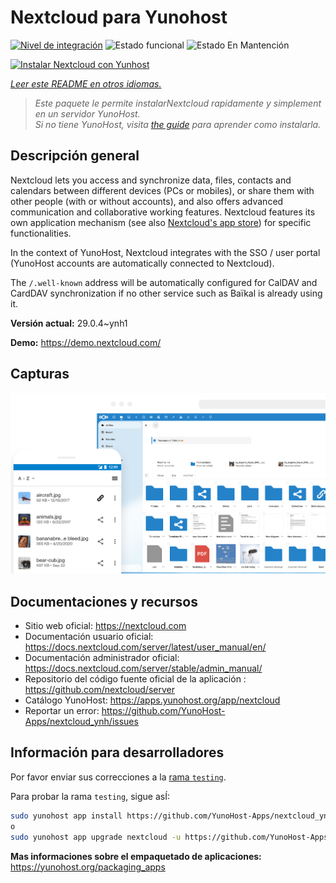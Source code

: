 <!--
Este archivo README esta generado automaticamente<https://github.com/YunoHost/apps/tree/master/tools/readme_generator>
No se debe editar a mano.
-->

# Nextcloud para Yunohost

[![Nivel de integración](https://dash.yunohost.org/integration/nextcloud.svg)](https://ci-apps.yunohost.org/ci/apps/nextcloud/) ![Estado funcional](https://ci-apps.yunohost.org/ci/badges/nextcloud.status.svg) ![Estado En Mantención](https://ci-apps.yunohost.org/ci/badges/nextcloud.maintain.svg)

[![Instalar Nextcloud con Yunhost](https://install-app.yunohost.org/install-with-yunohost.svg)](https://install-app.yunohost.org/?app=nextcloud)

*[Leer este README en otros idiomas.](./ALL_README.md)*

> *Este paquete le permite instalarNextcloud rapidamente y simplement en un servidor YunoHost.*  
> *Si no tiene YunoHost, visita [the guide](https://yunohost.org/install) para aprender como instalarla.*

## Descripción general

Nextcloud lets you access and synchronize data, files, contacts and calendars between different devices (PCs or mobiles), or share them with other people (with or without accounts), and also offers advanced communication and collaborative working features. Nextcloud features its own application mechanism (see also [Nextcloud's app store](https://apps.nextcloud.com/)) for specific functionalities. 

In the context of YunoHost, Nextcloud integrates with the SSO / user portal (YunoHost accounts are automatically connected to Nextcloud).

The `/.well-known` address will be automatically configured for CalDAV and CardDAV synchronization if no other service such as Baïkal is already using it.


**Versión actual:** 29.0.4~ynh1

**Demo:** <https://demo.nextcloud.com/>

## Capturas

![Captura de Nextcloud](./doc/screenshots/screenshot.png)

## Documentaciones y recursos

- Sitio web oficial: <https://nextcloud.com>
- Documentación usuario oficial: <https://docs.nextcloud.com/server/latest/user_manual/en/>
- Documentación administrador oficial: <https://docs.nextcloud.com/server/stable/admin_manual/>
- Repositorio del código fuente oficial de la aplicación : <https://github.com/nextcloud/server>
- Catálogo YunoHost: <https://apps.yunohost.org/app/nextcloud>
- Reportar un error: <https://github.com/YunoHost-Apps/nextcloud_ynh/issues>

## Información para desarrolladores

Por favor enviar sus correcciones a la [rama `testing`](https://github.com/YunoHost-Apps/nextcloud_ynh/tree/testing).

Para probar la rama `testing`, sigue asÍ:

```bash
sudo yunohost app install https://github.com/YunoHost-Apps/nextcloud_ynh/tree/testing --debug
o
sudo yunohost app upgrade nextcloud -u https://github.com/YunoHost-Apps/nextcloud_ynh/tree/testing --debug
```

**Mas informaciones sobre el empaquetado de aplicaciones:** <https://yunohost.org/packaging_apps>
